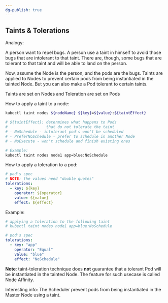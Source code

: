 ```yaml
---
dg-publish: true
---
```

## Taints & Tolerations

Analogy:

A person want to repel bugs. A person use a taint in himself to avoid those bugs that are intolerant to that taint. There are, though, some bugs that are tolerant to that taint and will be able to land on the person.

Now, assume the Node is the person, and the pods are the bugs. Taints are applied to Nodes to prevent certain pods from being instantiated in the tainted Node. But you can also make a Pod tolerant to certain taints.

Taints are set on Nodes and Toleration are set on Pods

How to apply a taint to a node:
```bash
kubectl taint nodes ${nodeName} ${key}=${value}:${taintEffect}

# ${taintEffect}: determines what happens to Pods
#                 that do not tolerate the taint
# - NoSchedule - intolerant pod's won't be scheduled
# - PreferNoSchedule - prefer to schedule in another Node
# - NoExecute - won't schedule and finish existing ones

# Example:
kubectl taint nodes node1 app=blue:NoSchedule
```

How to apply a toleration to a pod:
```yaml
# pod's spec
# NOTE: the values need "double quotes"
tolerations:
  - key: ${key}
    operator: ${operator}
    value: ${value}
    effect: ${effect}
```

Example:
```yaml
# applying a toleration to the following taint
# kubectl taint nodes node1 app=blue:NoSchedule

# pod's spec
tolerations:
  - key: "app"
    operator: "Equal"
    value: "blue"
    effect: "NoSchedule"
```


**Note**: taint-toleration technique does **not** guarantee that a tolerant Pod will be instantiated in the tainted Node. The feature for such usecase is called Node Affinity.


Interesting info: The Scheduler prevent pods from being instantiated in the Master Node using a taint.



